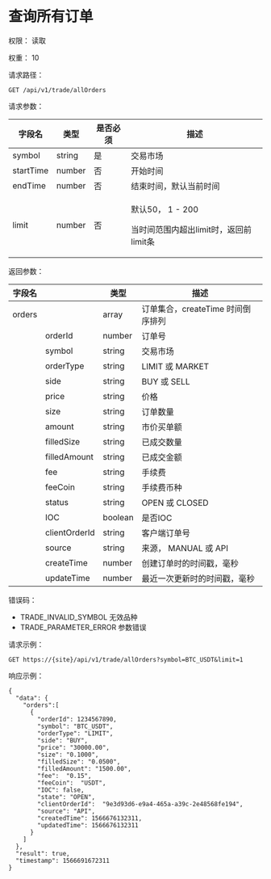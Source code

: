 # 查询所有订单

权限： 读取

权重： 10

请求路径：

```
GET /api/v1/trade/allOrders
```

请求参数：

| **字段名**   | **类型** | **是否必须** | **描述**                                              |
| --------- | ------ | -------- | --------------------------------------------------- |
| symbol    | string | 是        | 交易市场                                                |
| startTime | number | 否        | 开始时间                                                |
| endTime   | number | 否        | 结束时间，默认当前时间                                         |
| limit     | number | 否        | <p>默认50， 1 - 200</p><p>当时间范围内超出limit时，返回前limit条</p> |

返回参数：

| **字段名** |               | **类型**  | **描述**                 |
| ------- | ------------- | ------- | ---------------------- |
| orders  |               | array   | 订单集合，createTime 时间倒序排列 |
|         | orderId       | number  | 订单号                    |
|         | symbol        | string  | 交易市场                   |
|         | orderType     | string  | LIMIT 或 MARKET         |
|         | side          | string  | BUY 或 SELL             |
|         | price         | string  | 价格                     |
|         | size          | string  | 订单数量                   |
|         | amount        | string  | 市价买单额                  |
|         | filledSize    | string  | 已成交数量                  |
|         | filledAmount  | string  | 已成交金额                  |
|         | fee           | string  | 手续费                    |
|         | feeCoin       | string  | 手续费币种                  |
|         | status        | string  | OPEN 或 CLOSED          |
|         | IOC           | boolean | 是否IOC                  |
|         | clientOrderId | string  | 客户端订单号                 |
|         | source        | string  | 来源， MANUAL 或 API       |
|         | createTime    | number  | 创建订单时的时间戳，毫秒           |
|         | updateTime    | number  | 最近一次更新时的时间戳，毫秒         |

错误码：

* TRADE\_INVALID\_SYMBOL 无效品种
* TRADE\_PARAMETER\_ERROR 参数错误

请求示例：

```
GET https://{site}/api/v1/trade/allOrders?symbol=BTC_USDT&limit=1
```

响应示例：

```
{ 
  "data": {
    "orders":[
      {
        "orderId": 1234567890,
        "symbol": "BTC_USDT",
        "orderType": "LIMIT",
        "side": "BUY",
        "price": "30000.00",
        "size": "0.1000",
        "filledSize": "0.0500",
        "filledAmount": "1500.00",
        "fee":  "0.15",
        "feeCoin":  "USDT",
        "IOC": false,
        "state": "OPEN",
        "clientOrderId":  "9e3d93d6-e9a4-465a-a39c-2e48568fe194",
        "source": "API",
        "createdTime": 1566676132311,
        "updatedTime": 1566676132311
      }
    ]
  },
  "result": true,
  "timestamp": 1566691672311
}
```
